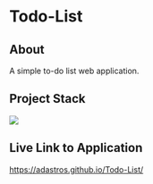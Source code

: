 # Todo-List

## About
A simple to-do list web application.

## Project Stack
<img src="https://skillicons.dev/icons?i=javascript,html,css" />

## Live Link to Application
https://adastros.github.io/Todo-List/